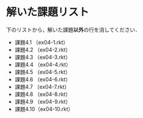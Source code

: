 # 解いた課題リスト

下のリストから，解いた課題**以外**の行を消してください．

* 課題4.1 （ex04-1.rkt）
* 課題4.2 （ex04-2.rkt）
* 課題4.3 （ex04-3.rkt）
* 課題4.4 （ex04-4.rkt）
* 課題4.5 （ex04-5.rkt）
* 課題4.6 （ex04-6.rkt）
* 課題4.7 （ex04-7.rkt）
* 課題4.8 （ex04-8.rkt）
* 課題4.9 （ex04-9.rkt）
* 課題4.10（ex04-10.rkt）
